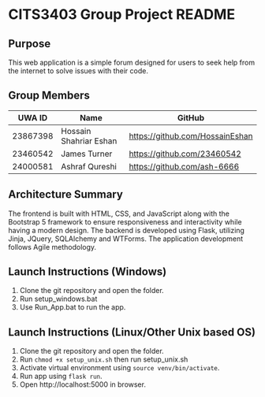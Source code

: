# CITS3403 Group Project README

## Purpose
This web application is a simple forum designed for users to seek help from the internet to solve issues with their code.

## Group Members
| UWA ID    | Name                   | GitHub                          |
|-----------|------------------------|---------------------------------|
| 23867398  | Hossain Shahriar Eshan | https://github.com/HossainEshan |
| 23460542  | James Turner           | https://github.com/23460542     |
| 24000581  | Ashraf Qureshi         | https://github.com/ash-6666     |

## Architecture Summary
The frontend is built with HTML, CSS, and JavaScript along with the Bootstrap 5 framework to ensure responsiveness and interactivity while having a modern design. The backend is developed using Flask, utilizing Jinja, JQuery, SQLAlchemy and WTForms. The application development follows Agile methodology.

## Launch Instructions (Windows)
1. Clone the git repository and open the folder.
2. Run setup_windows.bat
3. Use Run_App.bat to run the app.

## Launch Instructions (Linux/Other Unix based OS)
1. Clone the git repository and open the folder.
2. Run `chmod +x setup_unix.sh` then run setup_unix.sh
3. Activate virtual environment using `source venv/bin/activate`.
4. Run app using `flask run`.
5. Open http://localhost:5000 in browser.


